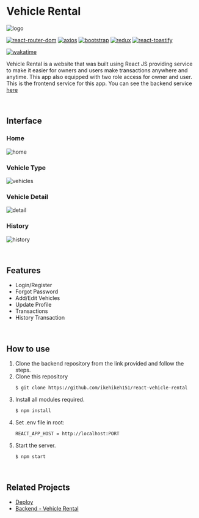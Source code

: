 # Vehicle Rental

![logo](https://drive.google.com/uc?export=download&id=1mIy4i7jJxhJh9GfmqZzZci5U1p8IpR2x)

[![react-router-dom](https://img.shields.io/npm/v/react-router-dom?label=react-router-dom)](https://www.npmjs.com/package/react-router-dom)
[![axios](https://img.shields.io/npm/v/axios?label=axios)](https://www.npmjs.com/package/axios)
[![bootstrap](https://img.shields.io/npm/v/bootstrap?label=bootstrap)](https://www.npmjs.com/package/react-bootstrap)
[![redux](https://img.shields.io/npm/v/redux?label=redux)](https://www.npmjs.com/package/redux)
[![react-toastify](https://img.shields.io/npm/v/react-toastify?label=react-toastify)](https://www.npmjs.com/package/react-toastify)

[![wakatime](https://wakatime.com/badge/github/ikehikeh151/react-vehicle-rental.svg)](https://wakatime.com/badge/github/ikehikeh151/react-vehicle-rental)

Vehicle Rental is a website that was built using React JS providing service to make it easier for owners and users make transactions anywhere and anytime. This app also equipped with two role access for owner and user. This is the frontend service for this app. You can see the backend service [here](https://github.com/ikehikeh151/vehicle_rent)

<br/>

## Interface

### Home

![home](https://drive.google.com/uc?export=download&id=1roVbk289hwka_pIw2DZf_cUpwZFIQtQq)

### Vehicle Type

![vehicles](https://drive.google.com/uc?export=download&id=1f3fVf0frihHLkv63kG4uK4S-SYXu-FH7)

### Vehicle Detail

![detail](https://drive.google.com/uc?export=download&id=1Gj7J0NrLC2ze28Au5CfgPwcAquQ09BgG)

### History

![history](https://drive.google.com/uc?export=download&id=1biGo2gi4J17wlBhtWYlJVOz8NOGfrn-a)

<br/>

## Features

- Login/Register
- Forgot Password
- Add/Edit Vehicles
- Update Profile
- Transactions
- History Transaction

<br/>

## How to use

1. Clone the backend repository from the link provided and follow the steps.
2. Clone this repository
   ```bash
   $ git clone https://github.com/ikehikeh151/react-vehicle-rental
   ```
3. Install all modules required.
   ```bash
   $ npm install
   ```
4. Set .env file in root:
   ```bash
   REACT_APP_HOST = http://localhost:PORT
   ```
5. Start the server.
   ```bash
   $ npm start
   ```

<br/>

## Related Projects

- [Deploy](https://vehicles-rental-ikeh.netlify.app/)
- [Backend - Vehicle Rental](https://github.com/ikehikeh151/vehicle_rent)
